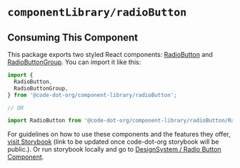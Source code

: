 # `componentLibrary/radioButton`

## Consuming This Component

This package exports two styled React components: [RadioButton](RadioButton.tsx) and [RadioButtonGroup](RadioButtonsGroup.tsx).
You can import it like this:

```javascript
import {
  RadioButton,
  RadioButtonGroup,
} from '@code-dot-org/component-library/radioButton';

// OR

import RadioButton from '@code-dot-org/component-library/radioButton/RadioButton';
```

For guidelines on how to use these components and the features they offer, [visit Storybook](https://code-dot-org.github.io/dsco_)
(link to be updated once code-dot-org storybook will be public.).
Or run storybook locally and go to [DesignSystem / Radio Button Component](http://localhost:9001/?path=/story/designsystem-radio-button-component--default-radio-button).
